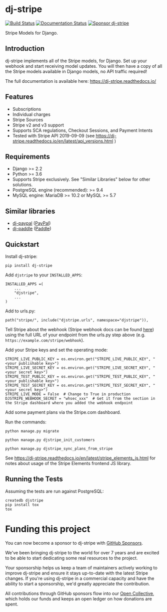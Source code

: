 # dj-stripe

[![Build Status](https://travis-ci.org/dj-stripe/dj-stripe.svg?branch=master)](https://travis-ci.org/dj-stripe/dj-stripe)
[![Documentation Status](https://readthedocs.org/projects/dj-stripe/badge/)](https://dj-stripe.readthedocs.io/)
[![Sponsor dj-stripe](https://img.shields.io/static/v1?label=Sponsor&message=%E2%9D%A4&logo=GitHub)](https://github.com/sponsors/dj-stripe)

Stripe Models for Django.

## Introduction

dj-stripe implements all of the Stripe models, for Django. Set up your
webhook and start receiving model updates. You will then have a copy of
all the Stripe models available in Django models, no API traffic
required!

The full documentation is available here:
<https://dj-stripe.readthedocs.io/>

## Features

-   Subscriptions
-   Individual charges
-   Stripe Sources
-   Stripe v2 and v3 support
-   Supports SCA regulations, Checkout Sessions, and Payment Intents
-   Tested with Stripe API <span class="title-ref">2019-09-09</span>
    (see <https://dj-stripe.readthedocs.io/en/latest/api_versions.html>
    )

## Requirements

-   Django &gt;= 2.2
-   Python &gt;= 3.6
-   Supports Stripe exclusively. See "Similar Libraries" below for other
    solutions.
-   PostgreSQL engine (recommended): &gt;= 9.4
-   MySQL engine: MariaDB &gt;= 10.2 or MySQL &gt;= 5.7

## Similar libraries

-   [dj-paypal](https://github.com/HearthSim/dj-paypal)
    ([PayPal](https://www.paypal.com/))
-   [dj-paddle](https://github.com/dj-paddle/dj-paddle)
    ([Paddle](https://paddle.com/))

## Quickstart

Install dj-stripe:

    pip install dj-stripe

Add `djstripe` to your `INSTALLED_APPS`:

    INSTALLED_APPS =(
        ...
        "djstripe",
        ...
    )

Add to urls.py:

    path("stripe/", include("djstripe.urls", namespace="djstripe")),

Tell Stripe about the webhook (Stripe webhook docs can be found
[here](https://stripe.com/docs/webhooks)) using the full URL of your
endpoint from the urls.py step above (e.g.
`https://example.com/stripe/webhook`).

Add your Stripe keys and set the operating mode:

    STRIPE_LIVE_PUBLIC_KEY = os.environ.get("STRIPE_LIVE_PUBLIC_KEY", "<your publishable key>")
    STRIPE_LIVE_SECRET_KEY = os.environ.get("STRIPE_LIVE_SECRET_KEY", "<your secret key>")
    STRIPE_TEST_PUBLIC_KEY = os.environ.get("STRIPE_TEST_PUBLIC_KEY", "<your publishable key>")
    STRIPE_TEST_SECRET_KEY = os.environ.get("STRIPE_TEST_SECRET_KEY", "<your secret key>")
    STRIPE_LIVE_MODE = False  # Change to True in production
    DJSTRIPE_WEBHOOK_SECRET = "whsec_xxx"  # Get it from the section in the Stripe dashboard where you added the webhook endpoint

Add some payment plans via the Stripe.com dashboard.

Run the commands:

    python manage.py migrate

    python manage.py djstripe_init_customers

    python manage.py djstripe_sync_plans_from_stripe

See <https://dj-stripe.readthedocs.io/en/latest/stripe_elements_js.html>
for notes about usage of the Stripe Elements frontend JS library.

## Running the Tests

Assuming the tests are run against PostgreSQL:

    createdb djstripe
    pip install tox
    tox

# Funding this project

You can now become a sponsor to dj-stripe with [GitHub Sponsors](https://github.com/sponsors/dj-stripe).

We've been bringing dj-stripe to the world for over 7 years and are excited to be able to start
dedicating some real resources to the project.

Your sponsorship helps us keep a team of maintainers actively working to improve dj-stripe and
ensure it stays up-to-date with the latest Stripe changes. If you're using dj-stripe in a commercial
capacity and have the ability to start a sponsorship, we'd greatly appreciate the contribution.

All contributions through GitHub sponsors flow into our [Open Collective](https://opencollective.com/dj-stripe),
which holds our funds and keeps an open ledger on how donations are spent.
